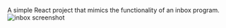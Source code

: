 A simple React project that mimics the functionality of an inbox program. 
![inbox screenshot](React-Inbox-New/images/SCreen2.png)

